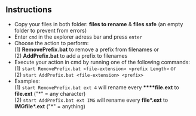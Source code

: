 ## Instructions

- Copy your files in both folder: **files to rename** & **files safe** (an empty folder to prevent from errors)
- Enter `cmd` in the explorer adress bar and press `enter`
- Choose the action to perform: <br />
(1) **RemovePrefix.bat** to remove a prefix from filenames or <br />
(2) **AddPrefix.bat** to add a prefix to filenames
- Execute your action in cmd by running one of the following commands: <br />
(1) `start RemovePrefix.bat <file-extension> <prefix Length>` or <br />
(2) `start AddPrefix.bat <file-extension> <prefix>`
- Examples: <br />
(1) `start RemovePrefix.bat ext 4` will rename every **\*\*\*\*file.ext** to **file.ext** ("\*" = any character) <br />
(2) `start AddPrefix.bat ext IMG` will rename every **file\*.ext** to **IMGfile\*.ext** ("\*" = anything)
